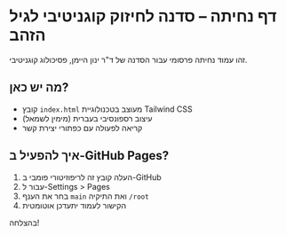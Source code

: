 # דף נחיתה – סדנה לחיזוק קוגניטיבי לגיל הזהב

זהו עמוד נחיתה פרסומי עבור הסדנה של ד"ר ינון היימן, פסיכולוג קוגניטיבי.

## מה יש כאן?
- קובץ `index.html` מעוצב בטכנולוגיית Tailwind CSS
- עיצוב רספונסיבי בעברית (מימין לשמאל)
- קריאה לפעולה עם כפתורי יצירת קשר

## איך להפעיל ב-GitHub Pages?
1. העלה קובץ זה לריפוזיטורי פומבי ב-GitHub
2. עבור ל-Settings > Pages
3. בחר את הענף `main` ואת התיקיה `/root`
4. הקישור לעמוד יתעדכן אוטומטית

בהצלחה!
